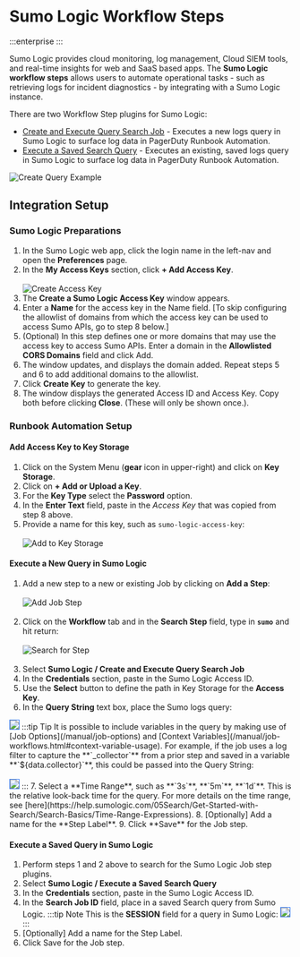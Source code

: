 # Sumo Logic Workflow Steps

:::enterprise
:::

Sumo Logic provides cloud monitoring, log management, Cloud SIEM tools, and real-time insights for web and SaaS based apps.
The **Sumo Logic workflow steps** allows users to automate operational tasks - such as retrieving logs for incident diagnostics - by integrating with a Sumo Logic instance.

There are two Workflow Step plugins for Sumo Logic:
* [Create and Execute Query Search Job](#execute-a-new-query-in-sumo-logic) - Executes a new logs query in Sumo Logic to surface log data in PagerDuty Runbook Automation.
* [Execute a Saved Search Query](#execute-a-saved-query-in-sumo-logic) - Executes an existing, saved logs query in Sumo Logic to surface log data in PagerDuty Runbook Automation.

![Create Query Example](/assets/img/sumo-logic-create-query-example.png)<br>

## Integration Setup

### Sumo Logic Preparations

1. In the Sumo Logic web app, click the login name in the left-nav and open the **Preferences** page.
2. In the **My Access Keys** section, click **+ Add Access Key**.
<br><br>![Create Access Key](/assets/img/sumo-create-access-key.png)<br>
3. The **Create a Sumo Logic Access Key** window appears.
4. Enter a **Name** for the access key in the Name field. [To skip configuring the allowlist of domains from which the access key can be used to access Sumo APIs, go to step 8 below.]
5. (Optional) In this step defines one or more domains that may use the access key to access Sumo APIs. Enter a domain in the **Allowlisted CORS Domains** field and click Add.
6. The window updates, and displays the domain added. Repeat steps 5 and 6 to add additional domains to the allowlist.
7. Click **Create Key** to generate the key.
8. The window displays the generated Access ID and Access Key. Copy both before clicking **Close**. (These will only be shown once.).

### Runbook Automation Setup

#### Add Access Key to Key Storage
1. Click on the System Menu (**gear** icon in upper-right) and click on **Key Storage**.
2. Click on **+ Add or Upload a Key**.
3. For the **Key Type** select the **Password** option.
4. In the **Enter Text** field, paste in the _Access Key_ that was copied from step 8 above.
5. Provide a name for this key, such as `sumo-logic-access-key`:
<br><br>![Add to Key Storage](/assets/img/sumo-add-to-key-storage.png)<br>

#### Execute a New Query in Sumo Logic

1. Add a new step to a new or existing Job by clicking on **Add a Step**:
<br><br>![Add Job Step](/assets/img/sumo-add-job-step.png)<br><br>
2. Click on the **Workflow** tab and in the **Search Step** field, type in **`sumo`** and hit return:
<br><br>![Search for Step](/assets/img/sumo-search-for-step.png)<br><br>
3. Select **Sumo Logic / Create and Execute Query Search  Job**
4. In the **Credentials** section, paste in the Sumo Logic Access ID.
5. Use the **Select** button to define the path in Key Storage for the **Access Key**.
6. In the **Query String** text box, place the Sumo logs query:
<img style='border:1px solid #327af6' src="/assets/img/sumo-add-query.png" />
    :::tip Tip
     It is possible to include variables in the query by making use of [Job Options](/manual/job-options) and [Context Variables](/manual/job-workflows.html#context-variable-usage).
    For example, if the job uses a log filter to capture the **`_collector`** from a prior step and saved in a variable **`${data.collector}`**, this could be passed into the Query String:
    <br><br><img style='border:1px solid #327af6' src="/assets/img/sumo-use-data-variable.png" />
    :::
7. Select a **Time Range**, such as **`3s`**, **`5m`**, **`1d`**.  This is the relative look-back time for the query. For more details on the time range, see [here](https://help.sumologic.com/05Search/Get-Started-with-Search/Search-Basics/Time-Range-Expressions).
8. [Optionally] Add a name for the **Step Label**.
9. Click **Save** for the Job step.

#### Execute a Saved Query in Sumo Logic

1. Perform steps 1 and 2 above to search for the Sumo Logic Job step plugins.
2. Select **Sumo Logic / Execute a Saved Search Query**
3. In the **Credentials** section, paste in the Sumo Logic Access ID.
4. In the **Search Job ID** field, place in a saved Search query from Sumo Logic.
   :::tip Note
    This is the **SESSION** field for a query in Sumo Logic:
    <img style='border:1px solid #327af6' src="/assets/img/sumo-saved-query-session.png" />
    :::
5. [Optionally] Add a name for the Step Label.
6. Click Save for the Job step.
